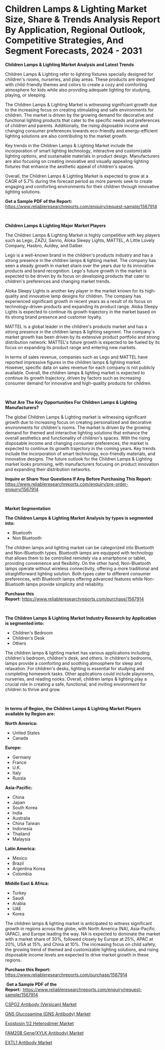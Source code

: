 <p><h1>Children Lamps & Lighting Market Size, Share & Trends Analysis Report By Application, Regional Outlook, Competitive Strategies, And Segment Forecasts, 2024 - 2031</h1></p><p><strong>Children Lamps & Lighting Market Analysis and Latest Trends</strong></p>
<p><p>Children Lamps & Lighting refer to lighting fixtures specially designed for children's rooms, nurseries, and play areas. These products are designed with child-friendly themes and colors to create a cozy and comforting atmosphere for kids while also providing adequate lighting for studying, playing, or sleeping.</p><p>The Children Lamps & Lighting Market is witnessing significant growth due to the increasing focus on creating stimulating and safe environments for children. The market is driven by the growing demand for decorative and functional lighting products that cater to the specific needs and preferences of children and parents. Additionally, the rising disposable income and changing consumer preferences towards eco-friendly and energy-efficient lighting solutions are also contributing to the market growth.</p><p>Key trends in the Children Lamps & Lighting Market include the incorporation of smart lighting technology, interactive and customizable lighting options, and sustainable materials in product design. Manufacturers are also focusing on creating innovative and visually appealing lighting fixtures that enhance the aesthetic appeal of children's spaces.</p><p>Overall, the Children Lamps & Lighting Market is expected to grow at a CAGR of 5.7% during the forecast period as more parents seek to create engaging and comforting environments for their children through innovative lighting solutions.</p></p>
<p><strong>Get a Sample PDF of the Report:&nbsp;</strong> <a href="https://www.reliableresearchreports.com/enquiry/request-sample/1567914">https://www.reliableresearchreports.com/enquiry/request-sample/1567914</a></p>
<p>&nbsp;</p>
<p><strong>Children Lamps & Lighting Major Market Players</strong></p>
<p><p>The Children Lamps & Lighting Market is highly competitive with key players such as Lego, ZAZU, Sanrio, Aloka Sleepy Lights, MATTEL, A Little Lovely Company, Hasbro, Auldey, and Dalber.</p><p>Lego is a well-known brand in the children's products industry and has a strong presence in the children lamps & lighting market. The company has seen a steady growth in market share over the years due to its innovative products and brand recognition. Lego's future growth in the market is expected to be driven by its focus on developing products that cater to children's preferences and changing market trends.</p><p>Aloka Sleepy Lights is another key player in the market known for its high-quality and innovative lamp designs for children. The company has experienced significant growth in recent years as a result of its focus on technology-driven products and expanding its product range. Aloka Sleepy Lights is expected to continue its growth trajectory in the market based on its strong brand presence and customer loyalty.</p><p>MATTEL is a global leader in the children's products market and has a strong presence in the children lamps & lighting segment. The company's market growth has been driven by its extensive product portfolio and strong distribution network. MATTEL's future growth is expected to be fueled by its focus on expanding its product range and entering new markets.</p><p>In terms of sales revenue, companies such as Lego and MATTEL have reported impressive figures in the children lamps & lighting market. However, specific data on sales revenue for each company is not publicly available. Overall, the children lamps & lighting market is expected to continue its growth trajectory, driven by factors such as increasing consumer demand for innovative and high-quality products for children.</p></p>
<p>&nbsp;</p>
<p><strong>What Are The Key Opportunities For Children Lamps & Lighting Manufacturers?</strong></p>
<p><p>The global Children Lamps & Lighting market is witnessing significant growth due to increasing focus on creating personalized and decorative environments for children's rooms. The market is driven by the growing demand for themed and interactive lighting solutions that enhance the overall aesthetics and functionality of children's spaces. With the rising disposable income and changing consumer preferences, the market is expected to continue its growth trajectory in the coming years. Key trends include the incorporation of smart technology, eco-friendly materials, and innovative designs. The future outlook for the Children Lamps & Lighting market looks promising, with manufacturers focusing on product innovation and expanding their distribution networks.</p></p>
<p><strong>Inquire or Share Your Questions If Any Before Purchasing This Report:</strong> <a href="https://www.reliableresearchreports.com/enquiry/pre-order-enquiry/1567914">https://www.reliableresearchreports.com/enquiry/pre-order-enquiry/1567914</a></p>
<p>&nbsp;</p>
<p><strong>Market Segmentation</strong></p>
<p><strong>The Children Lamps & Lighting Market Analysis by types is segmented into:</strong></p>
<p><ul><li>Bluetooth</li><li>Non Bluetooth</li></ul></p>
<p><p>The children lamps and lighting market can be categorized into Bluetooth and Non-Bluetooth types. Bluetooth lamps are equipped with technology that allows them to be controlled remotely via a smartphone or tablet, providing convenience and flexibility. On the other hand, Non-Bluetooth lamps operate without wireless connectivity, offering a more traditional and straightforward lighting solution. Both types cater to different consumer preferences, with Bluetooth lamps offering advanced features while Non-Bluetooth lamps provide simplicity and reliability.</p></p>
<p><strong>Purchase this Report:&nbsp;</strong><a href="https://www.reliableresearchreports.com/purchase/1567914">https://www.reliableresearchreports.com/purchase/1567914</a></p>
<p>&nbsp;</p>
<p><strong>The Children Lamps & Lighting Market Industry Research by Application is segmented into:</strong></p>
<p><ul><li>Children's Bedroom</li><li>Children's Desk</li><li>Others</li></ul></p>
<p><p>The children lamps & lighting market has various applications including children's bedroom, children's desk, and others. In children's bedrooms, lamps provide a comforting and soothing atmosphere for sleep and relaxation. For children's desks, lighting is essential for studying and completing homework tasks. Other applications could include playrooms, nurseries, and reading nooks. Overall, children lamps & lighting play a crucial role in creating a safe, functional, and inviting environment for children to thrive and grow.</p></p>
<p>&nbsp;</p>
<p><strong>In terms of Region, the Children Lamps & Lighting Market Players available by Region are:</strong></p>
<p>
    <p> <strong> North America: </strong>
        <ul>
            <li>United States</li>
            <li>Canada</li>
        </ul>
        </p> 
    <p> <strong> Europe: </strong>
        <ul>
            <li>Germany</li>
            <li>France</li>
            <li>U.K.</li>
            <li>Italy</li>
            <li>Russia</li>
        </ul>
        </p> 
    <p> <strong> Asia-Pacific: </strong>
        <ul>
            <li>China</li>
            <li>Japan</li>
            <li>South Korea</li>
            <li>India</li>
            <li>Australia</li>
            <li>China Taiwan</li>
            <li>Indonesia</li>
            <li>Thailand</li>
            <li>Malaysia</li>
        </ul>
        </p> 
    <p> <strong> Latin America: </strong>
        <ul>
            <li>Mexico</li>
            <li>Brazil</li>
            <li>Argentina Korea</li>
            <li>Colombia</li>
        </ul>
        </p> 
    <p> <strong> Middle East & Africa: </strong>
        <ul>
            <li>Turkey</li>
            <li>Saudi</li>
            <li>Arabia</li>
            <li>UAE</li>
            <li>Korea</li>
        </ul>
    </p>
    </p>
<p><p>The children lamps & lighting market is anticipated to witness significant growth in regions across the globe, with North America (NA), Asia-Pacific (APAC), and Europe leading the way. NA is expected to dominate the market with a market share of 30%, followed closely by Europe at 25%, APAC at 20%, USA at 15%, and China at 10%. The increasing focus on child safety, the growing trend of themed and customizable lighting solutions, and rising disposable income levels are expected to drive market growth in these regions.</p></p>
<p><strong>Purchase this Report: </strong><a href="https://www.reliableresearchreports.com/purchase/1567914">https://www.reliableresearchreports.com/purchase/1567914</a></p>
<p>&nbsp;<strong>Get a Sample PDF of the Report:&nbsp;&nbsp;</strong><a href="https://www.reliableresearchreports.com/enquiry/request-sample/1567914">https://www.reliableresearchreports.com/enquiry/request-sample/1567914</a></p>
<p><strong></strong></p>
<p><p><a href="https://medium.com/@rowannolan544/cspg2-antibody-versican-market-size-market-outlook-and-market-forecast-2024-to-2031-60c9cb503b22">CSPG2 Antibody (Versican) Market</a></p><p><a href="https://medium.com/@rowannolan544/gns-glucosamine-gns-antibody-market-insights-into-market-cagr-market-trends-and-growth-eb575e6a725b">GNS Glucosamine (GNS Antibody) Market</a></p><p><a href="https://medium.com/@rowannolan544/exostosin-1-2-heterodimer-market-insight-market-trends-growth-forecasted-from-2024-to-2031-c49bb9b6ea14">Exostosin 1/2 Heterodimer Market</a></p><p><a href="https://medium.com/@rowannolan544/fam20b-gene-xylk-antibody-market-the-key-to-successful-business-strategy-forecast-till-2031-34fd2ae4f3f8">FAM20B Gene(XYLK Antibody) Market</a></p><p><a href="https://medium.com/@rowannolan544/analyzing-extl1-antibody-market-global-industry-perspective-and-forecast-2024-to-2031-89f28ba09b60">EXTL1 Antibody Market</a></p></p>